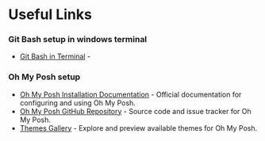 # Useful Links

### Git Bash setup in windows terminal
- [Git Bash in Terminal](https://www.youtube.com/watch?v=aQDsgCV4US0&) - 

### Oh My Posh setup
- [Oh My Posh Installation Documentation](https://ohmyposh.dev/docs/installation/windows) - Official documentation for configuring and using Oh My Posh.
- [Oh My Posh GitHub Repository](https://github.com/JanDeDobbeleer/oh-my-posh) - Source code and issue tracker for Oh My Posh.
- [Themes Gallery](https://ohmyposh.dev/docs/themes) - Explore and preview available themes for Oh My Posh.